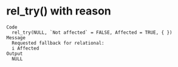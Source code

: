 # rel_try() with reason

    Code
      rel_try(NULL, `Not affected` = FALSE, Affected = TRUE, { })
    Message
      Requested fallback for relational:
      i Affected
    Output
      NULL

